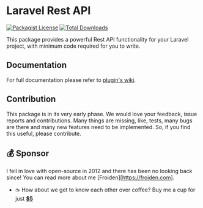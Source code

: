 # Laravel Rest API

[![Packagist License](https://poser.pugx.org/froiden/laravel-rest-api/license.png)]()
[![Total Downloads](https://poser.pugx.org/froiden/laravel-rest-api/d/total.png)](https://packagist.org/packages/froiden/laravel-rest-api)

This package provides a powerful Rest API functionality for your Laravel project, with minimum code required for you to write.

## Documentation
For full documentation please refer to [plugin's wiki](https://github.com/Froiden/laravel-rest-api/wiki).

## Contribution
This package is in its very early phase. We would love your feedback, issue reports and contributions. Many things are missing, like, tests, many bugs are there and many new features need to be implemented. So, if you find this useful, please contribute.

## 💰 Sponsor
I fell in love with open-source in 2012 and there has been no looking back since! You can read more about me [Froiden][https://froiden.com].

- ☕ How about we get to know each other over coffee? Buy me a cup for just [**$5**][buymeacoffee]


<!-- Personl Links -->
[paypal]: https://paypal.com/froiden
[buymeacoffee]: https://www.buymeacoffee.com/froiden

